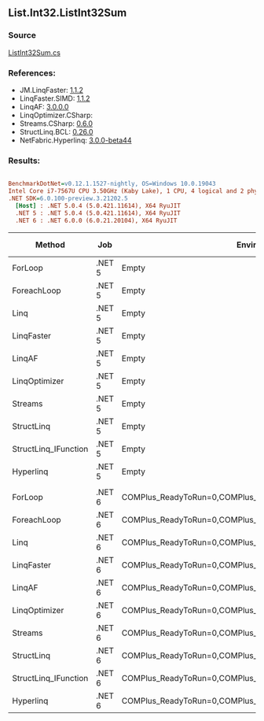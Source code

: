 ﻿## List.Int32.ListInt32Sum

### Source
[ListInt32Sum.cs](../LinqBenchmarks/List/Int32/ListInt32Sum.cs)

### References:
- JM.LinqFaster: [1.1.2](https://www.nuget.org/packages/JM.LinqFaster/1.1.2)
- LinqFaster.SIMD: [1.1.2](https://www.nuget.org/packages/LinqFaster.SIMD/1.0.3)
- LinqAF: [3.0.0.0](https://www.nuget.org/packages/LinqAF/3.0.0.0)
- LinqOptimizer.CSharp: [](https://www.nuget.org/packages/LinqOptimizer.CSharp/)
- Streams.CSharp: [0.6.0](https://www.nuget.org/packages/Streams.CSharp/0.6.0)
- StructLinq.BCL: [0.26.0](https://www.nuget.org/packages/StructLinq/0.26.0)
- NetFabric.Hyperlinq: [3.0.0-beta44](https://www.nuget.org/packages/NetFabric.Hyperlinq/3.0.0-beta44)

### Results:
``` ini

BenchmarkDotNet=v0.12.1.1527-nightly, OS=Windows 10.0.19043
Intel Core i7-7567U CPU 3.50GHz (Kaby Lake), 1 CPU, 4 logical and 2 physical cores
.NET SDK=6.0.100-preview.3.21202.5
  [Host] : .NET 5.0.4 (5.0.421.11614), X64 RyuJIT
  .NET 5 : .NET 5.0.4 (5.0.421.11614), X64 RyuJIT
  .NET 6 : .NET 6.0.0 (6.0.21.20104), X64 RyuJIT


```
|               Method |    Job |                                                   EnvironmentVariables |  Runtime | Count |         Mean |      Error |     StdDev |       Median |  Ratio | RatioSD |  Gen 0 | Gen 1 | Gen 2 | Allocated |
|--------------------- |------- |----------------------------------------------------------------------- |--------- |------ |-------------:|-----------:|-----------:|-------------:|-------:|--------:|-------:|------:|------:|----------:|
|              ForLoop | .NET 5 |                                                                  Empty | .NET 5.0 |   100 |    137.95 ns |   0.446 ns |   0.395 ns |    137.93 ns |   1.00 |    0.00 |      - |     - |     - |         - |
|          ForeachLoop | .NET 5 |                                                                  Empty | .NET 5.0 |   100 |    219.39 ns |   0.732 ns |   0.649 ns |    219.15 ns |   1.59 |    0.01 |      - |     - |     - |         - |
|                 Linq | .NET 5 |                                                                  Empty | .NET 5.0 |   100 |    641.73 ns |   2.686 ns |   2.381 ns |    641.61 ns |   4.65 |    0.02 | 0.0191 |     - |     - |      40 B |
|           LinqFaster | .NET 5 |                                                                  Empty | .NET 5.0 |   100 |     77.74 ns |   0.276 ns |   0.244 ns |     77.73 ns |   0.56 |    0.00 |      - |     - |     - |         - |
|               LinqAF | .NET 5 |                                                                  Empty | .NET 5.0 |   100 |    476.07 ns |   1.211 ns |   1.073 ns |    475.84 ns |   3.45 |    0.01 |      - |     - |     - |         - |
|        LinqOptimizer | .NET 5 |                                                                  Empty | .NET 5.0 |   100 | 27,929.47 ns | 203.622 ns | 158.974 ns | 27,910.19 ns | 202.47 |    1.37 | 8.2397 |     - |     - |  17,289 B |
|              Streams | .NET 5 |                                                                  Empty | .NET 5.0 |   100 |    316.45 ns |   1.498 ns |   1.328 ns |    316.60 ns |   2.29 |    0.01 | 0.0992 |     - |     - |     208 B |
|           StructLinq | .NET 5 |                                                                  Empty | .NET 5.0 |   100 |     82.77 ns |   0.273 ns |   0.228 ns |     82.81 ns |   0.60 |    0.00 | 0.0153 |     - |     - |      32 B |
| StructLinq_IFunction | .NET 5 |                                                                  Empty | .NET 5.0 |   100 |     63.34 ns |   0.446 ns |   0.373 ns |     63.21 ns |   0.46 |    0.00 |      - |     - |     - |         - |
|            Hyperlinq | .NET 5 |                                                                  Empty | .NET 5.0 |   100 |     25.39 ns |   0.071 ns |   0.063 ns |     25.39 ns |   0.18 |    0.00 |      - |     - |     - |         - |
|                      |        |                                                                        |          |       |              |            |            |              |        |         |        |       |       |           |
|              ForLoop | .NET 6 | COMPlus_ReadyToRun=0,COMPlus_TC_QuickJitForLoops=1,COMPlus_TieredPGO=1 | .NET 6.0 |   100 |     87.79 ns |   0.171 ns |   0.160 ns |     87.85 ns |   1.00 |    0.00 |      - |     - |     - |         - |
|          ForeachLoop | .NET 6 | COMPlus_ReadyToRun=0,COMPlus_TC_QuickJitForLoops=1,COMPlus_TieredPGO=1 | .NET 6.0 |   100 |    137.82 ns |   0.225 ns |   0.199 ns |    137.83 ns |   1.57 |    0.00 |      - |     - |     - |         - |
|                 Linq | .NET 6 | COMPlus_ReadyToRun=0,COMPlus_TC_QuickJitForLoops=1,COMPlus_TieredPGO=1 | .NET 6.0 |   100 |    679.38 ns |   1.958 ns |   1.735 ns |    679.02 ns |   7.74 |    0.02 | 0.0191 |     - |     - |      40 B |
|           LinqFaster | .NET 6 | COMPlus_ReadyToRun=0,COMPlus_TC_QuickJitForLoops=1,COMPlus_TieredPGO=1 | .NET 6.0 |   100 |     83.60 ns |   0.210 ns |   0.186 ns |     83.57 ns |   0.95 |    0.00 |      - |     - |     - |         - |
|               LinqAF | .NET 6 | COMPlus_ReadyToRun=0,COMPlus_TC_QuickJitForLoops=1,COMPlus_TieredPGO=1 | .NET 6.0 |   100 |    525.61 ns |   1.876 ns |   1.663 ns |    525.67 ns |   5.99 |    0.03 |      - |     - |     - |         - |
|        LinqOptimizer | .NET 6 | COMPlus_ReadyToRun=0,COMPlus_TC_QuickJitForLoops=1,COMPlus_TieredPGO=1 | .NET 6.0 |   100 | 26,034.08 ns | 174.919 ns | 155.061 ns | 26,019.59 ns | 296.56 |    1.62 | 8.0872 |     - |     - |  17,049 B |
|              Streams | .NET 6 | COMPlus_ReadyToRun=0,COMPlus_TC_QuickJitForLoops=1,COMPlus_TieredPGO=1 | .NET 6.0 |   100 |    272.24 ns |   5.337 ns |   5.711 ns |    274.33 ns |   3.10 |    0.07 | 0.0992 |     - |     - |     208 B |
|           StructLinq | .NET 6 | COMPlus_ReadyToRun=0,COMPlus_TC_QuickJitForLoops=1,COMPlus_TieredPGO=1 | .NET 6.0 |   100 |     83.89 ns |   0.683 ns |   0.533 ns |     83.74 ns |   0.96 |    0.01 | 0.0153 |     - |     - |      32 B |
| StructLinq_IFunction | .NET 6 | COMPlus_ReadyToRun=0,COMPlus_TC_QuickJitForLoops=1,COMPlus_TieredPGO=1 | .NET 6.0 |   100 |     60.99 ns |   0.333 ns |   0.296 ns |     60.97 ns |   0.69 |    0.00 |      - |     - |     - |         - |
|            Hyperlinq | .NET 6 | COMPlus_ReadyToRun=0,COMPlus_TC_QuickJitForLoops=1,COMPlus_TieredPGO=1 | .NET 6.0 |   100 |     20.70 ns |   0.474 ns |   0.695 ns |     20.25 ns |   0.24 |    0.01 |      - |     - |     - |         - |
